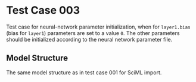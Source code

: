 # Test Case 003

Test case for neural-network parameter initialization, when for `layer1.bias` (bias for `layer1`) parameters are set to a value `0`. The other parameters should be initialized according to the neural network parameter file.

## Model Structure

The same model structure as in test case 001 for SciML import.
